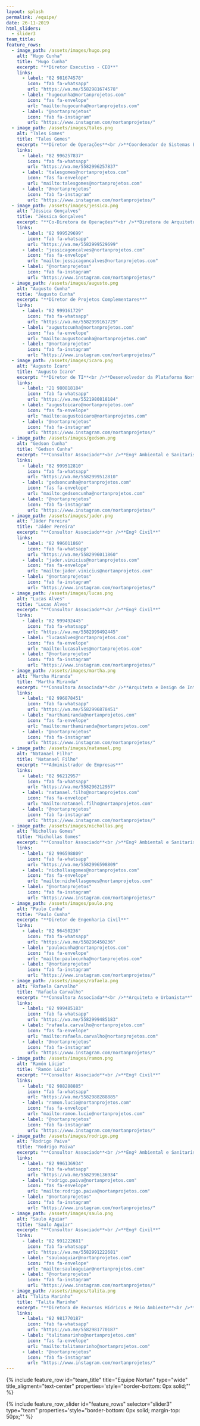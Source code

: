 ```yaml
---
layout: splash
permalink: /equipe/
date: 26-11-2019
html_sliders:
  - slider3
team_title:
feature_rows:
  - image_path: /assets/images/hugo.png
    alt: "Hugo Cunha"
    title: "Hugo Cunha"
    excerpt: "**Diretor Executivo - CEO**"
    links:
      - label: "82 981674578"
        icon: "fab fa-whatsapp"
        url: "https://wa.me/5582981674578"
      - label: "hugocunha@nortanprojetos.com"
        icon: "fas fa-envelope"
        url: "mailto:hugocunha@nortanprojetos.com"
      - label: "@nortanprojetos"
        icon: "fab fa-instagram"
        url: "https://www.instagram.com/nortanprojetos/"
  - image_path: /assets/images/tales.png
    alt: "Tales Gomes"
    title: "Tales Gomes"
    excerpt: "**Diretor de Operações**<br />**Coordenador de Sistemas Elétricos**"
    links:
      - label: "82 996257837"
        icon: "fab fa-whatsapp"
        url: "https://wa.me/5582996257837"
      - label: "talesgomes@nortanprojetos.com"
        icon: "fas fa-envelope"
        url: "mailto:talesgomes@nortanprojetos.com"
      - label: "@nortanprojetos"
        icon: "fab fa-instagram"
        url: "https://www.instagram.com/nortanprojetos/"
  - image_path: /assets/images/jessica.png
    alt: "Jéssica Gonçalves"
    title: "Jéssica Gonçalves"
    excerpt: "**Co-Diretora de Operações**<br />**Diretora de Arquitetura**"
    links:
      - label: "82 999529699"
        icon: "fab fa-whatsapp"
        url: "https://wa.me/5582999529699"
      - label: "jessicagoncalves@nortanprojetos.com"
        icon: "fas fa-envelope"
        url: "mailto:jessicagoncalves@nortanprojetos.com"
      - label: "@nortanprojetos"
        icon: "fab fa-instagram"
        url: "https://www.instagram.com/nortanprojetos/"
  - image_path: /assets/images/augusto.png
    alt: "Augusto Cunha"
    title: "Augusto Cunha"
    excerpt: "**Diretor de Projetos Complementares**"
    links:
      - label: "82 999161729"
        icon: "fab fa-whatsapp"
        url: "https://wa.me/5582999161729"
      - label: "augustocunha@nortanprojetos.com"
        icon: "fas fa-envelope"
        url: "mailto:augustocunha@nortanprojetos.com"
      - label: "@nortanprojetos"
        icon: "fab fa-instagram"
        url: "https://www.instagram.com/nortanprojetos/"
  - image_path: /assets/images/icaro.png
    alt: "Augusto Ícaro"
    title: "Augusto Ícaro"
    excerpt: "**Diretor de TI**<br />**Desenvolvedor da Plataforma Nortan**"
    links:
      - label: "21 980818184"
        icon: "fab fa-whatsapp"
        url: "https://wa.me/5521980818184"
      - label: "augustoicaro@nortanprojetos.com"
        icon: "fas fa-envelope"
        url: "mailto:augustoicaro@nortanprojetos.com"
      - label: "@nortanprojetos"
        icon: "fab fa-instagram"
        url: "https://www.instagram.com/nortanprojetos/"
  - image_path: /assets/images/gedson.png
    alt: "Gedson Cunha"
    title: "Gedson Cunha"
    excerpt: "**Consultor Associado**<br />**Engº Ambiental e Sanitarista**"
    links:
      - label: "82 999512810"
        icon: "fab fa-whatsapp"
        url: "https://wa.me/5582999512810"
      - label: "gedsoncunha@nortanprojetos.com"
        icon: "fas fa-envelope"
        url: "mailto:gedsoncunha@nortanprojetos.com"
      - label: "@nortanprojetos"
        icon: "fab fa-instagram"
        url: "https://www.instagram.com/nortanprojetos/"
  - image_path: /assets/images/jader.png
    alt: "Jáder Pereira"
    title: "Jáder Pereira"
    excerpt: "**Consultor Associado**<br />**Engº Civil**"
    links:
      - label: "82 996011860"
        icon: "fab fa-whatsapp"
        url: "https://wa.me/5582996011860"
      - label: "jader.vinicius@nortanprojetos.com"
        icon: "fas fa-envelope"
        url: "mailto:jader.vinicius@nortanprojetos.com"
      - label: "@nortanprojetos"
        icon: "fab fa-instagram"
        url: "https://www.instagram.com/nortanprojetos/"
  - image_path: /assets/images/lucas.png
    alt: "Lucas Alves"
    title: "Lucas Alves"
    excerpt: "**Consultor Associado**<br />**Engº Civil**"
    links:
      - label: "82 999492445"
        icon: "fab fa-whatsapp"
        url: "https://wa.me/5582999492445"
      - label: "lucasalves@nortanprojetos.com"
        icon: "fas fa-envelope"
        url: "mailto:lucasalves@nortanprojetos.com"
      - label: "@nortanprojetos"
        icon: "fab fa-instagram"
        url: "https://www.instagram.com/nortanprojetos/"
  - image_path: /assets/images/martha.png
    alt: "Martha Miranda"
    title: "Martha Miranda"
    excerpt: "**Consultora Associada**<br />**Arquiteta e Design de Interiores**"
    links:
      - label: "82 996878451"
        icon: "fab fa-whatsapp"
        url: "https://wa.me/5582996878451"
      - label: "marthamiranda@nortanprojetos.com"
        icon: "fas fa-envelope"
        url: "mailto:marthamiranda@nortanprojetos.com"
      - label: "@nortanprojetos"
        icon: "fab fa-instagram"
        url: "https://www.instagram.com/nortanprojetos/"
  - image_path: /assets/images/natanael.png
    alt: "Natanael Filho"
    title: "Natanael Filho"
    excerpt: "**Administrador de Empresas**"
    links:
      - label: "82 96212957"
        icon: "fab fa-whatsapp"
        url: "https://wa.me/558296212957"
      - label: "natanael.filho@nortanprojetos.com"
        icon: "fas fa-envelope"
        url: "mailto:natanael.filho@nortanprojetos.com"
      - label: "@nortanprojetos"
        icon: "fab fa-instagram"
        url: "https://www.instagram.com/nortanprojetos/"
  - image_path: /assets/images/nichollas.png
    alt: "Nichollas Gomes"
    title: "Nichollas Gomes"
    excerpt: "**Consultor Associado**<br />**Engº Ambiental e Sanitarista**"
    links:
      - label: "82 996598809"
        icon: "fab fa-whatsapp"
        url: "https://wa.me/5582996598809"
      - label: "nichollasgomes@nortanprojetos.com"
        icon: "fas fa-envelope"
        url: "mailto:nichollasgomes@nortanprojetos.com"
      - label: "@nortanprojetos"
        icon: "fab fa-instagram"
        url: "https://www.instagram.com/nortanprojetos/"
  - image_path: /assets/images/paulo.png
    alt: "Paulo Cunha"
    title: "Paulo Cunha"
    excerpt: "**Diretor de Engenharia Civil**"
    links:
      - label: "82 96450236"
        icon: "fab fa-whatsapp"
        url: "https://wa.me/558296450236"
      - label: "paulocunha@nortanprojetos.com"
        icon: "fas fa-envelope"
        url: "mailto:paulocunha@nortanprojetos.com"
      - label: "@nortanprojetos"
        icon: "fab fa-instagram"
        url: "https://www.instagram.com/nortanprojetos/"
  - image_path: /assets/images/rafaela.png
    alt: "Rafaela Carvalho"
    title: "Rafaela Carvalho"
    excerpt: "**Consultora Associada**<br />**Arquiteta e Urbanista**"
    links:
      - label: "82 999485183"
        icon: "fab fa-whatsapp"
        url: "https://wa.me/5582999485183"
      - label: "rafaela.carvalho@nortanprojetos.com"
        icon: "fas fa-envelope"
        url: "mailto:rafaela.carvalho@nortanprojetos.com"
      - label: "@nortanprojetos"
        icon: "fab fa-instagram"
        url: "https://www.instagram.com/nortanprojetos/"
  - image_path: /assets/images/ramon.png
    alt: "Ramón Lúcio"
    title: "Ramón Lúcio"
    excerpt: "**Consultor Associado**<br />**Engº Civil**"
    links:
      - label: "82 988288885"
        icon: "fab fa-whatsapp"
        url: "https://wa.me/5582988288885"
      - label: "ramon.lucio@nortanprojetos.com"
        icon: "fas fa-envelope"
        url: "mailto:ramon.lucio@nortanprojetos.com"
      - label: "@nortanprojetos"
        icon: "fab fa-instagram"
        url: "https://www.instagram.com/nortanprojetos/"
  - image_path: /assets/images/rodrigo.png
    alt: "Rodrigo Paiva"
    title: "Rodrigo Paiva"
    excerpt: "**Consultor Associado**<br />**Engº Ambiental e Sanitarista**"
    links:
      - label: "82 996136934"
        icon: "fab fa-whatsapp"
        url: "https://wa.me/5582996136934"
      - label: "rodrigo.paiva@nortanprojetos.com"
        icon: "fas fa-envelope"
        url: "mailto:rodrigo.paiva@nortanprojetos.com"
      - label: "@nortanprojetos"
        icon: "fab fa-instagram"
        url: "https://www.instagram.com/nortanprojetos/"
  - image_path: /assets/images/saulo.png
    alt: "Saulo Aguiar"
    title: "Saulo Aguiar"
    excerpt: "**Consultor Associado**<br />**Engº Civil**"
    links:
      - label: "82 991222681"
        icon: "fab fa-whatsapp"
        url: "https://wa.me/5582991222681"
      - label: "sauloaguiar@nortanprojetos.com"
        icon: "fas fa-envelope"
        url: "mailto:sauloaguiar@nortanprojetos.com"
      - label: "@nortanprojetos"
        icon: "fab fa-instagram"
        url: "https://www.instagram.com/nortanprojetos/"
  - image_path: /assets/images/talita.png
    alt: "Talita Marinho"
    title: "Talita Marinho"
    excerpt: "**Diretora de Recursos Hídricos e Meio Ambiente**<br />**Engª Ambiental e Sanitarista**"
    links:
      - label: "82 981770187"
        icon: "fab fa-whatsapp"
        url: "https://wa.me/5582981770187"
      - label: "talitamarinho@nortanprojetos.com"
        icon: "fas fa-envelope"
        url: "mailto:talitamarinho@nortanprojetos.com"
      - label: "@nortanprojetos"
        icon: "fab fa-instagram"
        url: "https://www.instagram.com/nortanprojetos/"
---
```


{% include feature_row id="team_title" title="Equipe Nortan" type="wide" title_aligment="text-center" properties='style="border-bottom: 0px solid;"' %}

{% include feature_row_slider id="feature_rows" selector="slider3" type="team" properties='style="border-bottom: 0px solid; margin-top: 50px;"' %}
